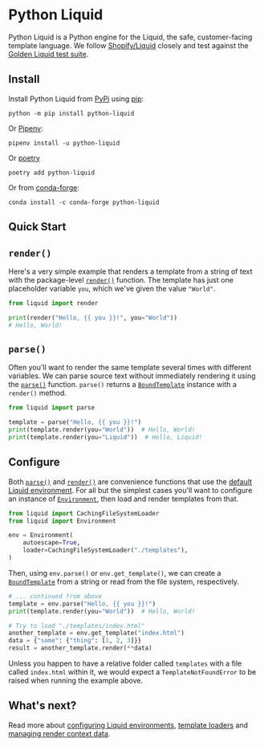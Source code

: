 # Python Liquid

Python Liquid is a Python engine for the Liquid, the safe, customer-facing template language. We follow [Shopify/Liquid](https://github.com/Shopify/liquid) closely and test against the [Golden Liquid test suite](https://github.com/jg-rp/golden-liquid).

## Install

Install Python Liquid from [PyPi](https://pypi.org/project/python-liquid/) using [pip](https://pip.pypa.io/en/stable/getting-started/):

```console
python -m pip install python-liquid
```

Or [Pipenv](https://pipenv.pypa.io/en/latest/):

```console
pipenv install -u python-liquid
```

Or [poetry](https://python-poetry.org/docs/)

```console
poetry add python-liquid
```

Or from [conda-forge](https://anaconda.org/conda-forge/python-liquid):

```console
conda install -c conda-forge python-liquid
```

## Quick Start

## `render()`

Here's a very simple example that renders a template from a string of text with the package-level [`render()`](api/convenience.md#liquid.render) function. The template has just one placeholder variable `you`, which we've given the value `"World"`.

```python
from liquid import render

print(render("Hello, {{ you }}!", you="World"))
# Hello, World!
```

## `parse()`

Often you'll want to render the same template several times with different variables. We can parse source text without immediately rendering it using the [`parse()`](api/convenience.md#liquid.parse) function. `parse()` returns a [`BoundTemplate`](api/template.md) instance with a `render()` method.

```python
from liquid import parse

template = parse("Hello, {{ you }}!")
print(template.render(you="World"))  # Hello, World!
print(template.render(you="Liquid"))  # Hello, Liquid!
```

## Configure

Both [`parse()`](api/convenience.md#liquid.parse) and [`render()`](api/convenience.md#liquid.render) are convenience functions that use the [default Liquid environment](environment.md). For all but the simplest cases you'll want to configure an instance of [`Environment`](api/environment.md), then load and render templates from that.

```python
from liquid import CachingFileSystemLoader
from liquid import Environment

env = Environment(
    autoescape=True,
    loader=CachingFileSystemLoader("./templates"),
)
```

Then, using `env.parse()` or `env.get_template()`, we can create a [`BoundTemplate`](api/template.md) from a string or read from the file system, respectively.

```python
# ... continued from above
template = env.parse("Hello, {{ you }}!")
print(template.render(you="World"))  # Hello, World!

# Try to load "./templates/index.html"
another_template = env.get_template("index.html")
data = {"some": {"thing": [1, 2, 3]}}
result = another_template.render(**data)
```

Unless you happen to have a relative folder called `templates` with a file called `index.html` within it, we would expect a `TemplateNotFoundError` to be raised when running the example above.

## What's next?

Read more about [configuring Liquid environments](environment.md), [template loaders](loading_templates.md) and [managing render context data](render_context.md).
